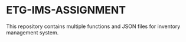 # ETG-IMS-ASSIGNMENT
This repository contains multiple functions and JSON files for inventory management system.
